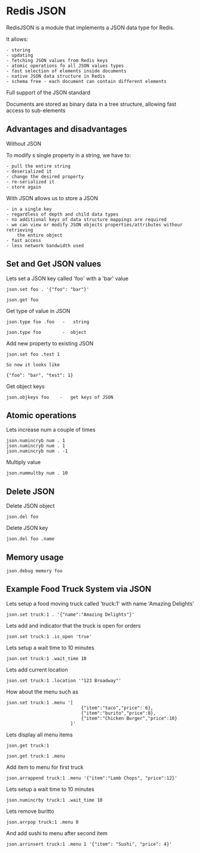 # Redis JSON

RedisJSON is a module that implements a JSON data type for Redis. 

It allows: 

    - storing
    - updating
    - fetching JSON values from Redis keys
    - atomic operations fo all JSON values types
    - fast selection of elements inside documents
    - native JSON data structure in Redis
    - schema free - each document can contain different elements

Full support of the JSON standard

Documents are stored as binary data in a tree structure, allowing fast access
to sub-elements

## Advantages and disadvantages

Without JSON 

To modify s single property in a string, we have to:

    - pull the entire string
    - deserialized it
    - change the desired property
    - re-serialized it
    - store again

With JSON allows us to store a JSON 

    - in a single key
    - regardless of depth and child data types
    - no additional keys of data structure mappings are required
    - we can view or modify JSON objects properties/attributes withour retrieving
        the entire object
    - fast access
    - less network bandwidth used

## Set and Get JSON values

Lets set a JSON key called 'foo' with a 'bar' value

    json.set foo . '{"foo": "bar"}'

    json.get foo

Get type of value in JSON 

    json.type foo .foo   -   string

    json.type foo        -  object

Add new property to existing JSON

    json.set foo .test 1 

    So now it looks like 

    {"foo": "bar", "test": 1}

Get object keys

    json.objkeys foo    -   get keys of JSON

## Atomic operations

Lets increase num a couple of times

    json.numincryb num . 1
    json.numincryb num . 1
    json.numincryb num . -1

Multiply value

    json.nummultby num . 10

## Delete JSON 

Delete JSON object

    json.del foo

Delete JSON key

    json.del foo .name

## Memory usage

    json.debug memory foo

## Example Food Truck System via JSON

Lets setup a food moving truck called 'truck:1' with name 'Amazing Delights'

    json.set truck:1 . '{"name":"Amazing Delights"}'

Lets add and indicator that the truck is open for orders

    json.set truck:1 .is_open 'true'

Lets setup a wait time to 10 minutes

    json.set truck:1 .wait_time 10

Lets add current location

    json.set truck:1 .location '"123 Broadway"'

How about the menu such as
    
    json.set truck:1 .menu '[
                                {"item":"taco","price": 6},
                                {"item":"burito","price":8},
                                {"item":"Chicken Burger","price":10}
                            ]'

Lets display all menu items

    json.get truck:1

    json.get truck:1 .menu

Add item to menu for first truck

    json.arrappend truck:1 .menu '{"item":"Lamb Chops", "price":12}'

Lets setup a wait time to 10 minutes

    json.numincrby truck:1 .wait_time 10

Lets remove buritto 

    json.arrpop truck:1 .menu 0

And add sushi to menu after second item

    json.arrinsert truck:1 .menu 1 '{"item": "Sushi", "price": 4}'
